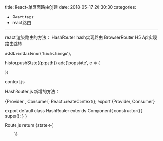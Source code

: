 title: React-单页面路由创建
date: 2018-05-17 20:30:30
categories:
- React
tags:
- react路由
---
react 渲染路由的方法：
HashRouter  hash实现路由
BrowserRouter   H5 Api实现路由跳转

addEventListener('hashchange');

histor.pushState({p:path})
add('popstate', e => {

})

context.js

HashRouter.js
新增的方法：

{Provider , Consumer} React.createContext();
export {Provider, Consumer}

export default class HashRouter extends Component{
    constructor(){
        super();
    }
}

Route.js
 return <Comsumer>
    {state=>{

        }}
 </Comsumer>
